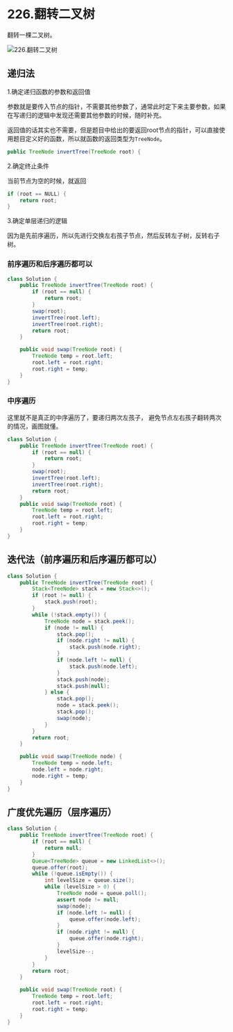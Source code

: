 # 226.翻转二叉树

翻转一棵二叉树。

![226.翻转二叉树](https://img-blog.csdnimg.cn/20210203192644329.png)





## 递归法

1.确定递归函数的参数和返回值

参数就是要传入节点的指针，不需要其他参数了，通常此时定下来主要参数，如果在写递归的逻辑中发现还需要其他参数的时候，随时补充。

返回值的话其实也不需要，但是题目中给出的要返回root节点的指针，可以直接使用题目定义好的函数，所以就函数的返回类型为`TreeNode`。

```java
public TreeNode invertTree(TreeNode root) {
```

2.确定终止条件

当前节点为空的时候，就返回

```java
if (root == NULL) {
    return root;
}
```

3.确定单层递归的逻辑

因为是先前序遍历，所以先进行交换左右孩子节点，然后反转左子树，反转右子树。



### 前序遍历和后序遍历都可以

```java
class Solution {
    public TreeNode invertTree(TreeNode root) {
        if (root == null) {
            return root;
        }
        swap(root);
        invertTree(root.left);
        invertTree(root.right);
        return root;
    }

    public void swap(TreeNode root) {
        TreeNode temp = root.left;
        root.left = root.right;
        root.right = temp;
    }
}
```



### 中序遍历

这里就不是真正的中序遍历了，要递归两次左孩子， 避免节点左右孩子翻转两次的情况，画图就懂。

```java
class Solution {
    public TreeNode invertTree(TreeNode root) {
        if (root == null) {
            return root;
        }
        swap(root);
        invertTree(root.left);
        invertTree(root.right);
        return root;
    }
	public void swap(TreeNode root) {
        TreeNode temp = root.left;
        root.left = root.right;
        root.right = temp;
    }
}
```




## 迭代法（前序遍历和后序遍历都可以）

```java
class Solution {
    public TreeNode invertTree(TreeNode root) {
        Stack<TreeNode> stack = new Stack<>();
        if (root != null) {
            stack.push(root);
        }
        while (!stack.empty()) {
            TreeNode node = stack.peek();
            if (node != null) {
                stack.pop();
                if (node.right != null) {
                    stack.push(node.right);
                }
                if (node.left != null) {
                    stack.push(node.left);
                }
                stack.push(node);
                stack.push(null);
            } else {
                stack.pop();
                node = stack.peek();
                stack.pop();
                swap(node);
            }
        }
        return root;
    }

    public void swap(TreeNode node) {
        TreeNode temp = node.left;
        node.left = node.right;
        node.right = temp;
    }
}
```



## 广度优先遍历（层序遍历）

```java
class Solution {
    public TreeNode invertTree(TreeNode root) {
        if (root == null) {
            return null;
        }
        Queue<TreeNode> queue = new LinkedList<>();
        queue.offer(root);
        while (!queue.isEmpty()) {
            int levelSize = queue.size();
            while (levelSize > 0) {
                TreeNode node = queue.poll();
                assert node != null;
                swap(node);
                if (node.left != null) {
                    queue.offer(node.left);
                }
                if (node.right != null) {
                    queue.offer(node.right);
                }
                levelSize--;
            }
        }
        return root;
    }

    public void swap(TreeNode root) {
        TreeNode temp = root.left;
        root.left = root.right;
        root.right = temp;
    }
}
```

